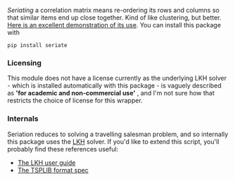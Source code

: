 *Seriating* a correlation matrix means re-ordering its rows and columns so that similar items end up close together. Kind of like clustering, but better. [Here is an excellent demonstration of its use](http://nicolas.kruchten.com/content/2018/02/seriation/). You can install this package with

```pip install seriate```

### Licensing

This module does not have a license currently as the underlying LKH solver - which is installed automatically with this package - is vaguely described as **'for academic and non-commercial use'** , and I'm not sure how that restricts the choice of license for this wrapper.

### Internals

Seriation reduces to solving a travelling salesman problem, and so internally this package uses the [LKH](http://www.akira.ruc.dk/~keld/research/LKH/) solver. If you'd like to extend this script, you'll probably find these references useful:
 
 - [The LKH user guide](http://www.akira.ruc.dk/~keld/research/LKH/LKH-2.0/DOC/LKH-2.0_USER_GUIDE.pdf)
 - [The TSPLIB format spec](http://comopt.ifi.uni-heidelberg.de/software/TSPLIB95/tsp95.pdf)
